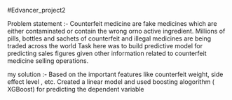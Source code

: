 #Edvancer_project2

Problem statement :- Counterfeit medicine are fake medicines which are either contaminated or contain the wrong orno active ingredient. Millions of pills, 
bottles and sachets of counterfeit and illegal medicines are being traded across the world Task here was to build predictive model for predicting sales figures given other
information related to counterfeit medicine selling operations.

my solution :- Based on the important features like counterfeit weight, side effect level , etc. Created a linear model and used boosting alogorithm ( XGBoost) for predicting the dependent variable
